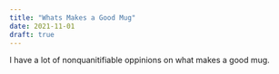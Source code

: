 ```yaml
---
title: "Whats Makes a Good Mug"
date: 2021-11-01
draft: true
---
```


I have a lot of nonquanitifiable oppinions on what makes a good mug.
